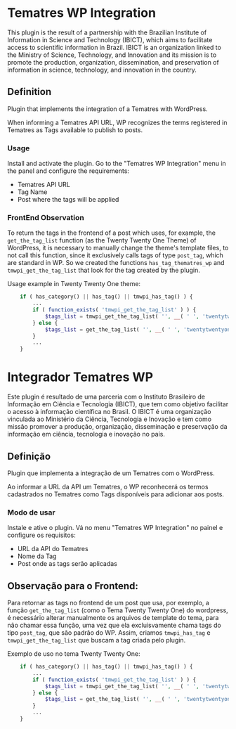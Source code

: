 # Tematres WP Integration

This plugin is the result of a partnership with the Brazilian Institute of Information in Science and Technology (IBICT), which aims to facilitate access to scientific information in Brazil. IBICT is an organization linked to the Ministry of Science, Technology, and Innovation and its mission is to promote the production, organization, dissemination, and preservation of information in science, technology, and innovation in the country.

## Definition

Plugin that implements the integration of a Tematres with WordPress.

When informing a Tematres API URL, WP recognizes the terms registered in Tematres as Tags available to publish to posts.

### Usage
Install and activate the plugin. Go to the "Tematres WP Integration" menu in the panel and configure the requirements:
- Tematres API URL
- Tag Name
- Post where the tags will be applied

### FrontEnd Observation

To return the tags in the frontend of a post which uses, for example, the ``get_the_tag_list`` function (as the Twenty Twenty One Theme) of WordPress, it is necessary to manually change the theme's template files, to not call this function, since it exclusively calls tags of type `post_tag`, which are standard in WP. So we created the functions `has_tag_thematres_wp` and `tmwpi_get_the_tag_list` that look for the tag created by the plugin.


Usage example in Twenty Twenty One theme:

```php
    if ( has_category() || has_tag() || tmwpi_has_tag() ) {
        ...
        if ( function_exists( 'tmwpi_get_the_tag_list' ) ) {
            $tags_list = tmwpi_get_the_tag_list( '', __( ' ', 'twentytwentyone' ) );
        } else {
            $tags_list = get_the_tag_list( '', __( ' ', 'twentytwentyone' ) );
        }
        ...
    }
```

# Integrador Tematres WP

Este plugin é resultado de uma parceria com o Instituto Brasileiro de Informação em Ciência e Tecnologia (IBICT), que tem como objetivo facilitar o acesso à informação científica no Brasil. O IBICT é uma organização vinculada ao Ministério da Ciência, Tecnologia e Inovação e tem como missão promover a produção, organização, disseminação e preservação da informação em ciência, tecnologia e inovação no país.


## Definição

Plugin que implementa a integração de um Tematres com o WordPress.

Ao informar a URL da API um Tematres, o WP reconhecerá os termos cadastrados no Tematres como Tags disponíveis para adicionar aos posts.

### Modo de usar

Instale e ative o plugin. Vá no menu "Tematres WP Integration" no painel e configure os requisitos:
- URL da API do Tematres
- Nome da Tag
- Post onde as tags serão aplicadas

## Observação para o Frontend:
Para retornar as tags no frontend de um post que usa, por exemplo, a função ``get_the_tag_list`` (como o Tema Twenty Twenty One) do wordpress, é necessário alterar manualmente os arquivos de template do tema, para não chamar essa função, uma vez que ela excluisvamente chama tags do tipo `post_tag`, que são padrão do WP. Assim, criamos `tmwpi_has_tag` e `tmwpi_get_the_tag_list` que buscam a tag criada pelo plugin.

Exemplo de uso no tema Twenty Twenty One:

```php
    if ( has_category() || has_tag() || tmwpi_has_tag() ) {
        ...
        if ( function_exists( 'tmwpi_get_the_tag_list' ) ) {
            $tags_list = tmwpi_get_the_tag_list( '', __( ' ', 'twentytwentyone' ) );
        } else {
            $tags_list = get_the_tag_list( '', __( ' ', 'twentytwentyone' ) );
        }
        ...
    }
```
